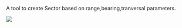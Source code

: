 A tool to create Sector based on range,bearing,tranversal parameters.

![](https://github.com/kikitaMoon/ArcGIS-Python/blob/master/LazyWorker/CircleSector/CircleSector.png)